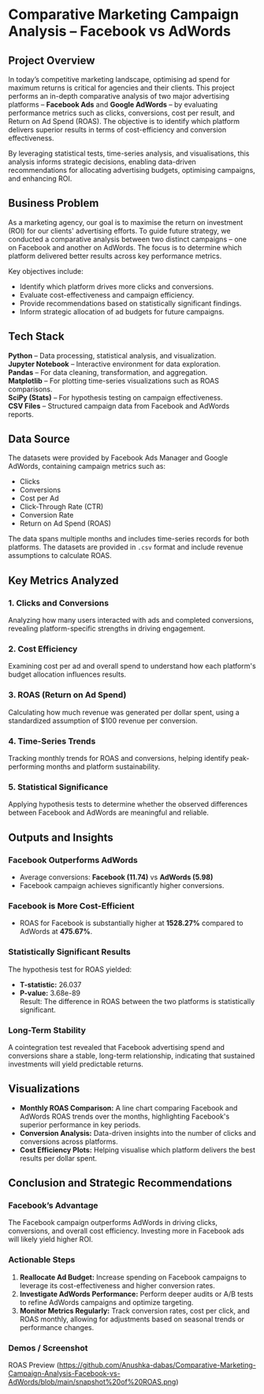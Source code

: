 

# Comparative Marketing Campaign Analysis – Facebook vs AdWords

##  Project Overview  
In today’s competitive marketing landscape, optimising ad spend for maximum returns is critical for agencies and their clients. This project performs an in-depth comparative analysis of two major advertising platforms – **Facebook Ads** and **Google AdWords** – by evaluating performance metrics such as clicks, conversions, cost per result, and Return on Ad Spend (ROAS). The objective is to identify which platform delivers superior results in terms of cost-efficiency and conversion effectiveness.

By leveraging statistical tests, time-series analysis, and visualisations, this analysis informs strategic decisions, enabling data-driven recommendations for allocating advertising budgets, optimising campaigns, and enhancing ROI.

##  Business Problem  
As a marketing agency, our goal is to maximise the return on investment (ROI) for our clients' advertising efforts. To guide future strategy, we conducted a comparative analysis between two distinct campaigns – one on Facebook and another on AdWords. The focus is to determine which platform delivered better results across key performance metrics.

Key objectives include:
- Identify which platform drives more clicks and conversions.
- Evaluate cost-effectiveness and campaign efficiency.
- Provide recommendations based on statistically significant findings.
- Inform strategic allocation of ad budgets for future campaigns.


##  Tech Stack  
 **Python** – Data processing, statistical analysis, and visualization.  
 **Jupyter Notebook** – Interactive environment for data exploration.  
 **Pandas** – For data cleaning, transformation, and aggregation.  
 **Matplotlib** – For plotting time-series visualizations such as ROAS comparisons.  
 **SciPy (Stats)** – For hypothesis testing on campaign effectiveness.  
 **CSV Files** – Structured campaign data from Facebook and AdWords reports.


 ## Data Source  
The datasets were provided by Facebook Ads Manager and Google AdWords, containing campaign metrics such as:  
- Clicks  
- Conversions  
- Cost per Ad  
- Click-Through Rate (CTR)  
- Conversion Rate  
- Return on Ad Spend (ROAS)

The data spans multiple months and includes time-series records for both platforms. The datasets are provided in `.csv` format and include revenue assumptions to calculate ROAS.


##  Key Metrics Analyzed  
### 1. Clicks and Conversions  
Analyzing how many users interacted with ads and completed conversions, revealing platform-specific strengths in driving engagement.

### 2. Cost Efficiency  
Examining cost per ad and overall spend to understand how each platform's budget allocation influences results.

### 3. ROAS (Return on Ad Spend)  
Calculating how much revenue was generated per dollar spent, using a standardized assumption of $100 revenue per conversion.

### 4. Time-Series Trends  
Tracking monthly trends for ROAS and conversions, helping identify peak-performing months and platform sustainability.

### 5. Statistical Significance  
Applying hypothesis tests to determine whether the observed differences between Facebook and AdWords are meaningful and reliable.


##  Outputs and Insights  
###  Facebook Outperforms AdWords  
- Average conversions: **Facebook (11.74)** vs **AdWords (5.98)**  
- Facebook campaign achieves significantly higher conversions.

###  Facebook is More Cost-Efficient  
- ROAS for Facebook is substantially higher at **1528.27%** compared to AdWords at **475.67%**.

###  Statistically Significant Results  
The hypothesis test for ROAS yielded:  
- **T-statistic:** 26.037  
- **P-value:** 3.68e-89  
Result: The difference in ROAS between the two platforms is statistically significant.

###  Long-Term Stability  
A cointegration test revealed that Facebook advertising spend and conversions share a stable, long-term relationship, indicating that sustained investments will yield predictable returns.



##  Visualizations  
- **Monthly ROAS Comparison:** A line chart comparing Facebook and AdWords ROAS trends over the months, highlighting Facebook's superior performance in key periods.  
- **Conversion Analysis:** Data-driven insights into the number of clicks and conversions across platforms.  
- **Cost Efficiency Plots:** Helping visualise which platform delivers the best results per dollar spent.



##  Conclusion and Strategic Recommendations  
###  Facebook’s Advantage  
The Facebook campaign outperforms AdWords in driving clicks, conversions, and overall cost efficiency. Investing more in Facebook ads will likely yield higher ROI.

###  Actionable Steps  
1. **Reallocate Ad Budget:** Increase spending on Facebook campaigns to leverage its cost-effectiveness and higher conversion rates.  
2. **Investigate AdWords Performance:** Perform deeper audits or A/B tests to refine AdWords campaigns and optimize targeting.  
3. **Monitor Metrics Regularly:** Track conversion rates, cost per click, and ROAS monthly, allowing for adjustments based on seasonal trends or performance changes.

### Demos / Screenshot

ROAS Preview (https://github.com/Anushka-dabas/Comparative-Marketing-Campaign-Analysis-Facebook-vs-AdWords/blob/main/snapshot%20of%20ROAS.png)
